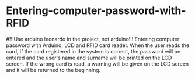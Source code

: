 # Entering-computer-password-with-RFID
#!!!Use arduino leonardo in the project, not arduino!!!
Entering computer password with Arduino, LCD and RFID card reader. When the user reads the card, if the card registered in the system is correct, the password will be entered and
the user's name and surname will be printed on the LCD screen. If the wrong card is read, a warning will be given on the LCD screen and it will be returned to the beginning.

